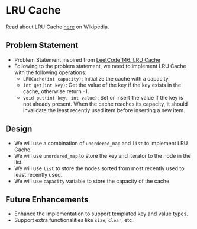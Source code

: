 # LRU Cache

Read about LRU Cache [here](https://en.wikipedia.org/wiki/Cache_replacement_policies#LRU) on Wikipedia.

## Problem Statement

- Problem Statement inspired from [LeetCode 146. LRU Cache](https://leetcode.com/problems/lru-cache/description/)
- Following to the problem statement, we need to implement LRU Cache with the following operations:
  - `LRUCache(int capacity)`: Initialize the cache with a capacity.
  - `int get(int key)`: Get the value of the key if the key exists in the cache, otherwise return -1.
  - `void put(int key, int value)`: Set or insert the value if the key is not already present. When the cache reaches its capacity, it should invalidate the least recently used item before inserting a new item.

## Design

- We will use a combination of `unordered_map` and `list` to implement LRU Cache.
- We will use `unordered_map` to store the key and iterator to the node in the list.
- We will use `list` to store the nodes sorted from most recently used to least recently used.
- We will use `capacity` variable to store the capacity of the cache.

## Future Enhancements

- Enhance the implementation to support templated key and value types.
- Support extra functionalities like `size`, `clear`, etc.
